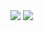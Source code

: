 <img src ="https://github.com/mailk8811/LearningNotes/blob/master/IntroductiontoComputerNetworks/picture/3-3.jpg">
<img src ="https://github.com/mailk8811/LearningNotes/blob/master/IntroductiontoComputerNetworks/picture/3-4.jpg"> 
